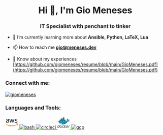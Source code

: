 <h1 align="center">Hi 👋, I'm Gio Meneses</h1>
<h3 align="center">IT Specialist with penchant to tinker</h3>

- 🌱 I’m currently learning more about **Ansible, Python, LaTeX, Lua**

- 📫 How to reach me **gio@meneses.dev**

- 📄 Know about my experiences [https://github.com/giomeneses/resume/blob/main/GioMeneses.pdf](https://github.com/giomeneses/resume/blob/main/GioMeneses.pdf)

<h3 align="left">Connect with me:</h3>
<p align="left">
<a href="https://linkedin.com/in/giomeneses" target="blank"><img align="center" src="https://raw.githubusercontent.com/rahuldkjain/github-profile-readme-generator/master/src/images/icons/Social/linked-in-alt.svg" alt="giomeneses" height="30" width="40" /></a>
</p>

<h3 align="left">Languages and Tools:</h3>
<p align="left"> <a href="https://aws.amazon.com" target="_blank" rel="noreferrer"> <img src="https://raw.githubusercontent.com/devicons/devicon/master/icons/amazonwebservices/amazonwebservices-original-wordmark.svg" alt="aws" width="40" height="40"/> </a> <a href="https://www.gnu.org/software/bash/" target="_blank" rel="noreferrer"> <img src="https://www.vectorlogo.zone/logos/gnu_bash/gnu_bash-icon.svg" alt="bash" width="40" height="40"/> </a> <a href="https://circleci.com" target="_blank" rel="noreferrer"> <img src="https://www.vectorlogo.zone/logos/circleci/circleci-icon.svg" alt="circleci" width="40" height="40"/> </a> <a href="https://www.docker.com/" target="_blank" rel="noreferrer"> <img src="https://raw.githubusercontent.com/devicons/devicon/master/icons/docker/docker-original-wordmark.svg" alt="docker" width="40" height="40"/> </a> <a href="https://cloud.google.com" target="_blank" rel="noreferrer"> <img src="https://www.vectorlogo.zone/logos/google_cloud/google_cloud-icon.svg" alt="gcp" width="40" height="40"/> </a> </p>
